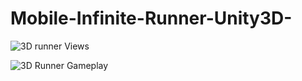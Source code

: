 # Mobile-Infinite-Runner-Unity3D-

![3D runner Views](https://user-images.githubusercontent.com/74358390/163548885-809d8e92-d948-4d83-bbf0-8cddab1797b2.gif)


![3D Runner Gameplay](https://user-images.githubusercontent.com/74358390/163549505-6e123f91-b3b0-4165-844c-48fd235adc57.gif)
